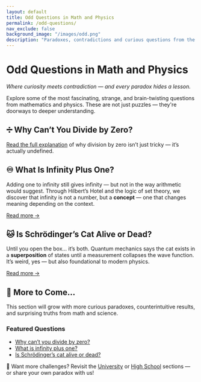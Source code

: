 ```yaml
---
layout: default
title: Odd Questions in Math and Physics
permalink: /odd-questions/
nav_exclude: false
background_image: "/images/odd.png"
description: "Paradoxes, contradictions and curious questions from the edges of mathematics and physics — where logic meets mystery."
---
```


<h1>Odd Questions in Math and Physics</h1>
<p><em>Where curiosity meets contradiction — and every paradox hides a lesson.</em></p>

<div class="content-box">
  Explore some of the most fascinating, strange, and brain-twisting questions from mathematics and physics.  
  These are not just puzzles — they're doorways to deeper understanding.
</div>

<div class="content-box">
  <h2>➗ Why Can’t You Divide by Zero?</h2>
  <p>
    <a href="/odd/divide-by-zero/">Read the full explanation</a> of why division by zero isn’t just tricky — it’s actually undefined.
  </p>
</div>

<div class="content-box">
  <h2>♾️ What Is Infinity Plus One?</h2>
  <p>
    Adding one to infinity still gives infinity — but not in the way arithmetic would suggest.  
    Through Hilbert’s Hotel and the logic of set theory, we discover that infinity is not a number, but a <strong>concept</strong> — one that changes meaning depending on the context.
  </p>
  <p>
    <a href="/odd/infinity-plus-one/">Read more →</a>
  </p>
</div>

<div class="content-box">
  <h2>🐱 Is Schrödinger’s Cat Alive or Dead?</h2>
  <p>
    Until you open the box... it’s both.  
    Quantum mechanics says the cat exists in a <strong>superposition</strong> of states until a measurement collapses the wave function.  
    It’s weird, yes — but also foundational to modern physics.
  </p>
  <p>
    <a href="/odd/schrodinger-cat/">Read more →</a>
  </p>
</div>

<div class="content-box">
  <h2>🔮 More to Come...</h2>
  <p>
    This section will grow with more curious paradoxes, counterintuitive results, and surprising truths from math and science.
  </p>
</div>

<div class="content-box">
  <h3>Featured Questions</h3>
  <ul>
    <li><a href="/odd/divide-by-zero/">Why can’t you divide by zero?</a></li>
    <li><a href="/odd/infinity-plus-one/">What is infinity plus one?</a></li>
    <li><a href="/odd/schrodinger-cat/">Is Schrödinger’s cat alive or dead?</a></li>
  </ul>
</div>

<div class="content-box">
  <p>
    📎 Want more challenges? Revisit the <a href="/university/">University</a> or <a href="/high-school/">High School</a> sections — or share your own paradox with us!
  </p>
</div>
